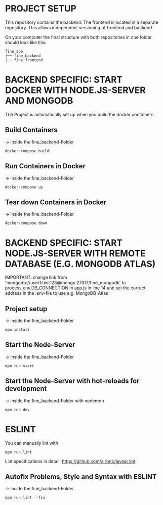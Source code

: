 # PROJECT SETUP
This repository contains the backend. The frontend is located in a separate repository. This allows independent versioning of frontend and backend.

On your computer the final structure with both repositories in one folder should look like this:
```	
fine_app
├── fine_backend
├── fine_frontend
```

# BACKEND SPECIFIC: START DOCKER WITH NODE.JS-SERVER AND MONGODB
The Project is automatically set up when you build the docker containers.

## Build Containers
-> inside the fine_backend-Folder
```console
docker-compose build
```
## Run Containers in Docker
-> inside the fine_backend-Folder
```console
docker-compose up
```
## Tear down Containers in Docker
-> inside the fine_backend-Folder
```console
docker-compose down
```

# BACKEND SPECIFIC: START NODE.JS-SERVER WITH REMOTE DATABASE (E.G. MONGODB ATLAS)

IMPORTANT: change link from 'mongodb://user1:test123@mongo:27017/fine_mongodb' to process.env.DB_CONNECTION in app.js in line 14 and set the correct address in the .env-file to use e.g. MongoDB-Atlas
## Project setup 
-> inside the fine_backend-Folder
```console
npm install
```
## Start the Node-Server
-> inside the fine_backend-Folder
```console
npm run start
```

## Start the Node-Server with hot-reloads for development
-> inside the fine_backend-Folder with nodemon
```console
npm run dev
```
# ESLINT
You can manually lint with 
```console
npm run lint
```
Lint specifications in detail: https://github.com/airbnb/javascript 

## Autofix Problems, Style and Syntax with ESLINT 
-> inside the fine_backend-Folder
```console
npm run lint --fix
```